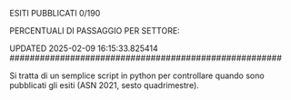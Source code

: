 ESITI PUBBLICATI 0/190 

PERCENTUALI DI PASSAGGIO PER SETTORE:

UPDATED 2025-02-09 16:15:33.825414
###################################################### 

Si tratta di un semplice script in python per controllare quando sono pubblicati gli esiti (ASN 2021, sesto quadrimestre).

